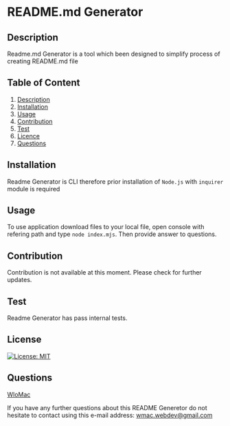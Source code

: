 
# README.md Generator
## Description <a name="description"></a>
Readme.md Generator is a tool which been designed to simplify process of creating README.md file

## Table of Content

1. [Description](#description)
2. [Installation](#installation)
3. [Usage](#usage)
4. [Contribution](#contribution)
5. [Test](#test)
6. [Licence](#licence)
7. [Questions](#questions)

## Installation <a name="installation"></a>
Readme Generator is CLI therefore prior installation of `Node.js` with `inquirer` module is required

## Usage <a name="usage"></a>
To use application download files to your local file, open console with refering path and type `node index.mjs`. Then provide answer to questions.

## Contribution <a name="contribution"></a>
Contribution is not available at this moment. Please check for further updates.

## Test <a name="test"></a>
Readme Generator has pass internal tests.

## License <a name="licence"></a>
[![License: MIT](https://img.shields.io/badge/License-MIT-yellow.svg)](https://opensource.org/licenses/MIT)

## Questions <a name="questions"></a>
[WloMac](https://github.com/WloMac)

If you have any further questions about this README Generetor do not hesitate to contact using this e-mail address: wmac.webdev@gmail.com

